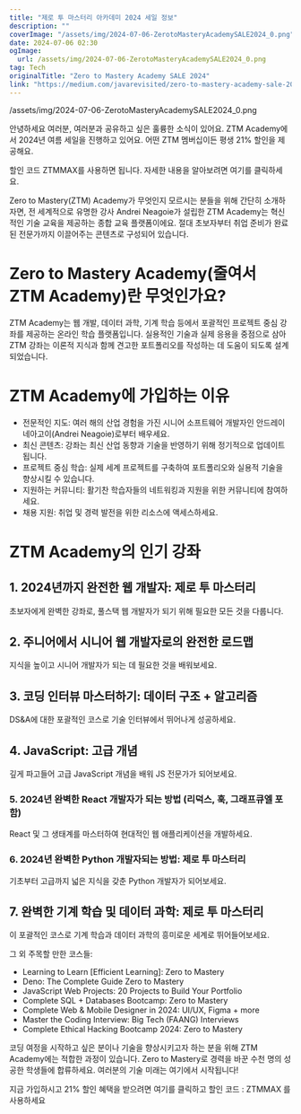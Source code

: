 ```yaml
---
title: "제로 투 마스터리 아카데미 2024 세일 정보"
description: ""
coverImage: "/assets/img/2024-07-06-ZerotoMasteryAcademySALE2024_0.png"
date: 2024-07-06 02:30
ogImage:
  url: /assets/img/2024-07-06-ZerotoMasteryAcademySALE2024_0.png
tag: Tech
originalTitle: "Zero to Mastery Academy SALE 2024"
link: "https://medium.com/javarevisited/zero-to-mastery-academy-sale-2024-bbc70aaf7578"
---
```


/assets/img/2024-07-06-ZerotoMasteryAcademySALE2024_0.png

안녕하세요 여러분, 여러분과 공유하고 싶은 훌륭한 소식이 있어요. ZTM Academy에서 2024년 여름 세일을 진행하고 있어요. 어떤 ZTM 멤버십이든 평생 21% 할인을 제공해요.

할인 코드 ZTMMAX를 사용하면 됩니다. 자세한 내용을 알아보려면 여기를 클릭하세요.

Zero to Mastery(ZTM) Academy가 무엇인지 모르시는 분들을 위해 간단히 소개하자면, 전 세계적으로 유명한 강사 Andrei Neagoie가 설립한 ZTM Academy는 혁신적인 기술 교육을 제공하는 종합 교육 플랫폼이에요. 절대 초보자부터 취업 준비가 완료된 전문가까지 이끌어주는 콘텐츠로 구성되어 있습니다.

<div class="content-ad"></div>

# Zero to Mastery Academy(줄여서 ZTM Academy)란 무엇인가요?

ZTM Academy는 웹 개발, 데이터 과학, 기계 학습 등에서 포괄적인 프로젝트 중심 강좌를 제공하는 온라인 학습 플랫폼입니다. 실용적인 기술과 실제 응용을 중점으로 삼아 ZTM 강좌는 이론적 지식과 함께 견고한 포트폴리오를 작성하는 데 도움이 되도록 설계되었습니다.

# ZTM Academy에 가입하는 이유

- 전문적인 지도: 여러 해의 산업 경험을 가진 시니어 소프트웨어 개발자인 안드레이 네아고이(Andrei Neagoie)로부터 배우세요.
- 최신 콘텐츠: 강좌는 최신 산업 동향과 기술을 반영하기 위해 정기적으로 업데이트됩니다.
- 프로젝트 중심 학습: 실제 세계 프로젝트를 구축하여 포트폴리오와 실용적 기술을 향상시킬 수 있습니다.
- 지원하는 커뮤니티: 활기찬 학습자들의 네트워킹과 지원을 위한 커뮤니티에 참여하세요.
- 채용 지원: 취업 및 경력 발전을 위한 리소스에 액세스하세요.

<div class="content-ad"></div>

# ZTM Academy의 인기 강좌

## 1. 2024년까지 완전한 웹 개발자: 제로 투 마스터리

초보자에게 완벽한 강좌로, 풀스택 웹 개발자가 되기 위해 필요한 모든 것을 다룹니다.

## 2. 주니어에서 시니어 웹 개발자로의 완전한 로드맵

<div class="content-ad"></div>

지식을 높이고 시니어 개발자가 되는 데 필요한 것을 배워보세요.

## 3. 코딩 인터뷰 마스터하기: 데이터 구조 + 알고리즘

DS&A에 대한 포괄적인 코스로 기술 인터뷰에서 뛰어나게 성공하세요.

## 4. JavaScript: 고급 개념

<div class="content-ad"></div>

깊게 파고들어 고급 JavaScript 개념을 배워 JS 전문가가 되어보세요.

### 5. 2024년 완벽한 React 개발자가 되는 방법 (리덕스, 훅, 그래프큐엘 포함)

React 및 그 생태계를 마스터하여 현대적인 웹 애플리케이션을 개발하세요.

### 6. 2024년 완벽한 Python 개발자되는 방법: 제로 투 마스터리

<div class="content-ad"></div>

기초부터 고급까지 넓은 지식을 갖춘 Python 개발자가 되어보세요.

## 7. 완벽한 기계 학습 및 데이터 과학: 제로 투 마스터리

이 포괄적인 코스로 기계 학습과 데이터 과학의 흥미로운 세계로 뛰어들어보세요.

그 외 주목할 만한 코스들:

<div class="content-ad"></div>

- Learning to Learn [Efficient Learning]: Zero to Mastery
- Deno: The Complete Guide Zero to Mastery
- JavaScript Web Projects: 20 Projects to Build Your Portfolio
- Complete SQL + Databases Bootcamp: Zero to Mastery
- Complete Web & Mobile Designer in 2024: UI/UX, Figma + more
- Master the Coding Interview: Big Tech (FAANG) Interviews
- Complete Ethical Hacking Bootcamp 2024: Zero to Mastery

코딩 여정을 시작하고 싶은 분이나 기술을 향상시키고자 하는 분을 위해 ZTM Academy에는 적합한 과정이 있습니다. Zero to Mastery로 경력을 바꾼 수천 명의 성공한 학생들에 합류하세요. 여러분의 기술 미래는 여기에서 시작됩니다!

지금 가입하시고 21% 할인 혜택을 받으려면 여기를 클릭하고 할인 코드 : ZTMMAX 를 사용하세요
